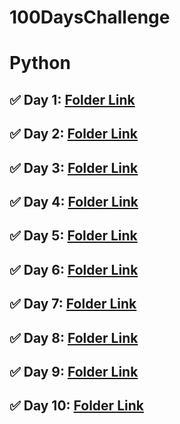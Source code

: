# 100DaysChallenge
# Python
## ✅ Day 1: [Folder Link](https://github.com/SamayXD/100DaysChallenge/tree/master/Python/Day_1)
## ✅ Day 2: [Folder Link](https://github.com/SamayXD/100DaysChallenge/tree/master/Python/Day_2)
## ✅ Day 3: [Folder Link](https://github.com/SamayXD/100DaysChallenge/tree/master/Python/Day_3)
## ✅ Day 4: [Folder Link](https://github.com/SamayXD/100DaysChallenge/tree/master/Python/Day_4)
## ✅ Day 5: [Folder Link](https://github.com/SamayXD/100DaysChallenge/tree/master/Python/Day_5)
## ✅ Day 6: [Folder Link](https://github.com/SamayXD/100DaysChallenge/tree/master/Python/Day_6)
## ✅ Day 7: [Folder Link](https://github.com/SamayXD/100DaysChallenge/tree/master/Python/Day_7)
## ✅ Day 8: [Folder Link](https://github.com/SamayXD/100DaysChallenge/tree/master/Python/Day_8)
## ✅ Day 9: [Folder Link](https://github.com/SamayXD/100DaysChallenge/tree/master/Python/Day_9)
## ✅ Day 10: [Folder Link](https://github.com/SamayXD/100DaysChallenge/tree/master/Python/Day_10)
